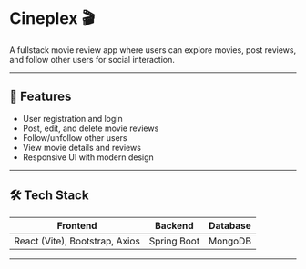 # Cineplex 🎬

A fullstack movie review app where users can explore movies, post reviews, and follow other users for social interaction.

---

## 🚀 Features
- User registration and login
- Post, edit, and delete movie reviews
- Follow/unfollow other users
- View movie details and reviews
- Responsive UI with modern design

---

## 🛠️ Tech Stack
| Frontend                     | Backend                   | Database       |
|-----------------------------|---------------------------|----------------|
| React (Vite), Bootstrap, Axios | Spring Boot     | MongoDB        |

---

